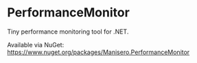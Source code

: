 # PerformanceMonitor
Tiny performance monitoring tool for .NET.

Available via NuGet:
https://www.nuget.org/packages/Manisero.PerformanceMonitor
